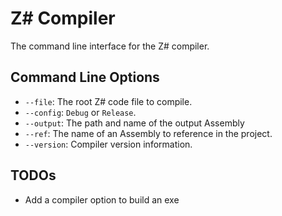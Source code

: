 ﻿# Z# Compiler

The command line interface for the Z# compiler.


## Command Line Options

- `--file`: The root Z# code file to compile.
- `--config`: `Debug` or `Release`.
- `--output`: The path and name of the output Assembly
- `--ref`: The name of an Assembly to reference in the project.
- `--version`: Compiler version information.

## TODOs

- Add a compiler option to build an exe